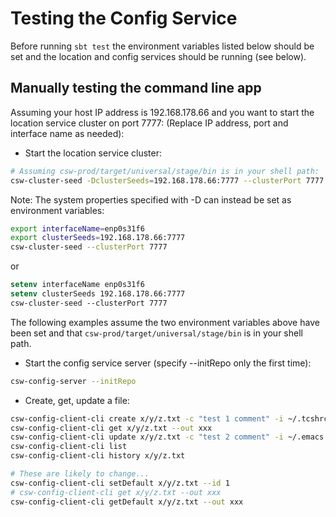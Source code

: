 Testing the Config Service
==========================

Before running `sbt test` the environment variables listed below should be set and the location and
config services should be running (see below).

Manually testing the command line app
-------------------------------------

Assuming your host IP address is 192.168.178.66 and you want to start the location service cluster on port 7777:
(Replace IP address, port and interface name as needed):

* Start the location service cluster:

```bash
# Assuming csw-prod/target/universal/stage/bin is in your shell path:
csw-cluster-seed -DclusterSeeds=192.168.178.66:7777 --clusterPort 7777 -DinterfaceName=enp0s31f6
```

Note: The system properties specified with -D can instead be set as environment variables:

```bash
export interfaceName=enp0s31f6
export clusterSeeds=192.168.178.66:7777
csw-cluster-seed --clusterPort 7777
```
or 

```csh
setenv interfaceName enp0s31f6
setenv clusterSeeds 192.168.178.66:7777
csw-cluster-seed --clusterPort 7777
```

The following examples assume the two environment variables above have been set
and that `csw-prod/target/universal/stage/bin` is in your shell path.

* Start the config service server (specify --initRepo only the first time):

```bash
csw-config-server --initRepo
```
 
* Create, get, update a file:

```bash
csw-config-client-cli create x/y/z.txt -c "test 1 comment" -i ~/.tcshrc
csw-config-client-cli get x/y/z.txt --out xxx
csw-config-client-cli update x/y/z.txt -c "test 2 comment" -i ~/.emacs
csw-config-client-cli list
csw-config-client-cli history x/y/z.txt

# These are likely to change...
csw-config-client-cli setDefault x/y/z.txt --id 1
# csw-config-client-cli get x/y/z.txt --out xxx
csw-config-client-cli getDefault x/y/z.txt --out xxx
```
